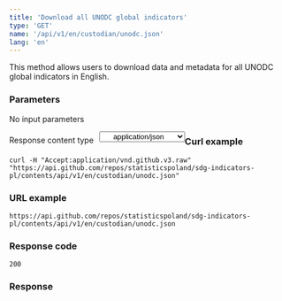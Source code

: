 ```yaml
---
title: 'Download all UNODC global indicators'
type: 'GET'
name: '/api/v1/en/custodian/unodc.json'
lang: 'en'
---
```


This method allows users to download data and metadata for all UNODC global indicators in English.

### Parameters

<p>No input parameters</p>

<p style='float:left;margin-top: 7px;'>Response content type</p>
<select style='float:left;padding: 0px 15px;width: 155px;margin-left: 10px;text-align-last: center;'>
  <option>application/json</option>
</select>

<div id='example1'>

<h3 id="przykładowy-curl">Curl example</h3>

<p><code class="highlighter-rouge">curl -H "Accept:application/vnd.github.v3.raw" "https://api.github.com/repos/statisticspoland/sdg-indicators-pl/contents/api/v1/en/custodian/unodc.json"</code></p>

<h3 id="przykładowy-url">URL example</h3>

<p><code class="highlighter-rouge">https://api.github.com/repos/statisticspoland/sdg-indicators-pl/contents/api/v1/en/custodian/unodc.json</code></p>

<h3 id="przykładowy-kod-odpowiedzi">Response code</h3>

<p><code class="highlighter-rouge">200</code></p>

<h3 id="przykładowa-odpowiedź">Response</h3>

<p><code class="highlighter-rouge" id="show-data-en-unodc">
</code></p>

</div>

<script>

$.getJSON('https://sdg.gov.pl/api/v1/en/custodian/unodc.json', function(data) {
    $('#show-data-en-unodc').html(JSON.stringify(data, null, 2));
});

</script>
